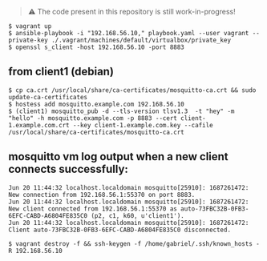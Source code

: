 > ⚠️ The code present in this repository is still work-in-progress!

```
$ vagrant up
$ ansible-playbook -i "192.168.56.10," playbook.yaml --user vagrant --private-key ./.vagrant/machines/default/virtualbox/private_key
$ openssl s_client -host 192.168.56.10 -port 8883
```


## from client1 (debian)
```
$ cp ca.crt /usr/local/share/ca-certificates/mosquitto-ca.crt && sudo update-ca-certificates
$ hostess add mosquitto.example.com 192.168.56.10
$ (client1) mosquitto_pub -d --tls-version tlsv1.3  -t "hey" -m "hello" -h mosquitto.example.com -p 8883 --cert client-1.example.com.crt --key client-1.example.com.key --cafile /usr/local/share/ca-certificates/mosquitto-ca.crt
```

## mosquitto vm log output when a new client connects successfully:
```
Jun 20 11:44:32 localhost.localdomain mosquitto[25910]: 1687261472: New connection from 192.168.56.1:55370 on port 8883.
Jun 20 11:44:32 localhost.localdomain mosquitto[25910]: 1687261472: New client connected from 192.168.56.1:55370 as auto-73FBC32B-0FB3-6EFC-CABD-A6804FE835C0 (p2, c1, k60, u'client1').
Jun 20 11:44:32 localhost.localdomain mosquitto[25910]: 1687261472: Client auto-73FBC32B-0FB3-6EFC-CABD-A6804FE835C0 disconnected.
```

```
$ vagrant destroy -f && ssh-keygen -f /home/gabriel/.ssh/known_hosts -R 192.168.56.10
```
